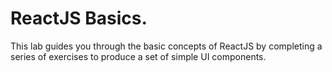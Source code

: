 # ReactJS Basics.

This lab guides you through the basic concepts of ReactJS by completing a series of exercises to produce a set of simple UI components.
